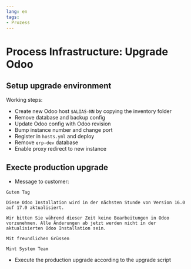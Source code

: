 ```yaml
---
lang: en
tags:
- Prozess
---
```

# Process Infrastructure: Upgrade Odoo

## Setup upgrade environment

Working steps:
* Create new Odoo host `$ALIAS-NN` by copying the inventory folder
* Remove database and backup config
* Update Odoo config with Odoo revision
* Bump instance number and change port
* Register in `hosts.yml` and deploy
* Remove `erp-dev` database
* Enable proxy redirect to new instance

## Execte production upgrade


* Message to customer:

```
Guten Tag

Diese Odoo Installation wird in der nächsten Stunde von Version 16.0 auf 17.0 aktualisiert.

Wir bitten Sie während dieser Zeit keine Bearbeitungen in Odoo vorzunehmen. Alle Änderungen ab jetzt werden nicht in der aktualisierten Odoo Installation sein.

Mit freundlichen Grüssen

Mint System Team
```

* Execute the production upgrade according to the upgrade script